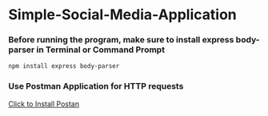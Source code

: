 # Simple-Social-Media-Application
<h3>Before running the program, make sure to install express body-parser in Terminal or Command Prompt</h3>

``npm install express body-parser``

<h3>Use Postman Application for HTTP requests</h3>

<a href="https://www.postman.com/downloads/" target="_blank">Click to Install Postan</a>
